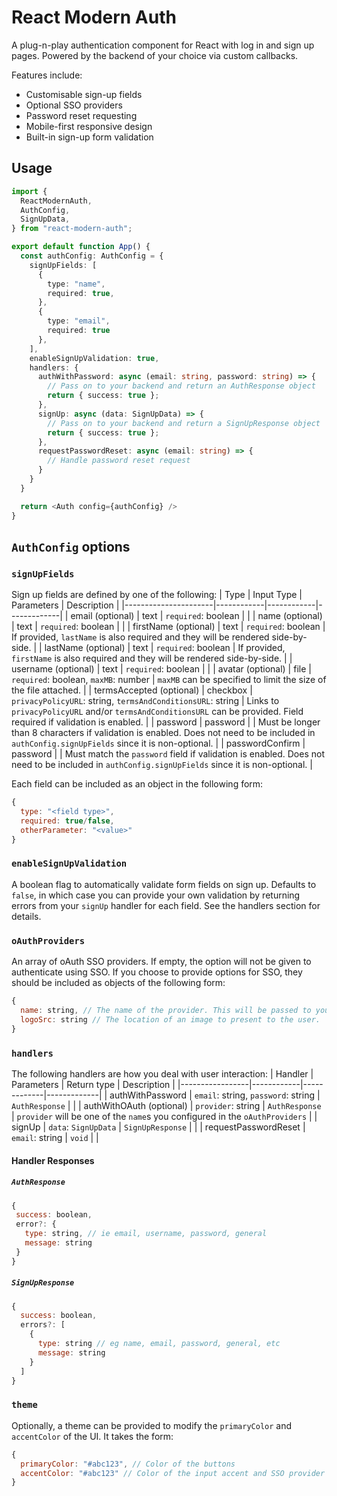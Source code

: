 # React Modern Auth

A plug-n-play authentication component for React with log in and sign up pages. Powered by the backend of your choice via custom callbacks.

Features include:
 - Customisable sign-up fields
 - Optional SSO providers
 - Password reset requesting
 - Mobile-first responsive design
 - Built-in sign-up form validation

## Usage
``` typescript
import {
  ReactModernAuth,
  AuthConfig,
  SignUpData,
} from "react-modern-auth";

export default function App() {
  const authConfig: AuthConfig = {
    signUpFields: [
      {
        type: "name",
        required: true,
      },
      {
        type: "email",
        required: true
      },
    ],
    enableSignUpValidation: true,
    handlers: {
      authWithPassword: async (email: string, password: string) => {
        // Pass on to your backend and return an AuthResponse object
        return { success: true };
      },
      signUp: async (data: SignUpData) => {
        // Pass on to your backend and return a SignUpResponse object
        return { success: true };
      },
      requestPasswordReset: async (email: string) => {
        // Handle password reset request
      }
    }
  }

  return <Auth config={authConfig} />
}
```

## `AuthConfig` options
### `signUpFields`
Sign up fields are defined by one of the following:
| Type                 | Input Type | Parameters | Description |
|----------------------|------------|------------|-------------|
| email (optional)          | text       | `required`: boolean |    |
| name (optional)           | text       | `required`: boolean |    |
| firstName (optional)      | text       | `required`: boolean | If provided, `lastName` is also required and they will be rendered side-by-side. |
| lastName (optional)       | text       | `required`: boolean | If provided, `firstName` is also required and they will be rendered side-by-side. |
| username (optional)       | text       | `required`: boolean |    |
| avatar (optional)         | file       | `required`: boolean, `maxMB`: number | `maxMB` can be specified to limit the size of the file attached. |
| termsAccepted (optional)  | checkbox   | `privacyPolicyURL`: string, `termsAndConditionsURL`: string | Links to `privacyPolicyURL` and/or `termsAndConditionsURL` can be provided. Field required if validation is enabled. |
| password             | password   | | Must be longer than 8 characters if validation is enabled. Does not need to be included in `authConfig.signUpFields` since it is non-optional. |
| passwordConfirm      | password   | | Must match the `password` field if validation is enabled. Does not need to be included in `authConfig.signUpFields` since it is non-optional. |

Each field can be included as an object in the following form:
```javascript
{
  type: "<field type>",
  required: true/false,
  otherParameter: "<value>"
}
```

### `enableSignUpValidation`
A boolean flag to automatically validate form fields on sign up. Defaults to `false`, in which case you can provide your own validation by returning errors from your `signUp` handler for each field. See the handlers section for details.

### `oAuthProviders`
An array of oAuth SSO providers. If empty, the option will not be given to authenticate using SSO. If you choose to provide options for SSO, they should be included as objects of the following form:
``` javascript
{
  name: string, // The name of the provider. This will be passed to your authWithOAuth handler in the `provider` argument.
  logoSrc: string // The location of an image to present to the user.
}
```

### `handlers`
The following handlers are how you deal with user interaction:
| Handler | Parameters | Return type | Description |
|-----------------|------------|-------------|-------------|
| authWithPassword | `email`: string, `password`: string | `AuthResponse` | |
| authWithOAuth (optional) | `provider`: string | `AuthResponse`   | `provider` will be one of the `name`s you configured in the `oAuthProviders`   |
| signUp | `data`: `SignUpData` | `SignUpResponse`   | |
| requestPasswordReset | `email`: string | `void` | |

#### Handler Responses
##### `AuthResponse`
 ``` javascript
 {
  success: boolean,
  error?: {
    type: string, // ie email, username, password, general
    message: string
  }
 }
 ```
##### `SignUpResponse`
  ```javascript
  {
    success: boolean,
    errors?: [
      {
        type: string // eg name, email, password, general, etc
        message: string
      }
    ]
  }
  ```

### `theme`
Optionally, a theme can be provided to modify the `primaryColor` and `accentColor` of the UI. It takes the form:
``` javascript
{
  primaryColor: "#abc123", // Color of the buttons
  accentColor: "#abc123" // Color of the input accent and SSO provider containers
}
```